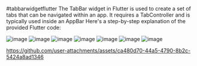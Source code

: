 #tabbarwidgetflutter
The TabBar widget in Flutter is used to create a set of tabs that can be navigated within an app. It requires a TabController and is typically used inside an AppBar
Here's a step-by-step explanation of the provided Flutter code:

![image](https://github.com/user-attachments/assets/08a17029-097b-4444-864d-c43da676ea01)
![image](https://github.com/user-attachments/assets/9ace49a0-de27-463b-bb12-023ea88373c5)
![image](https://github.com/user-attachments/assets/abed414d-5ec2-4c2e-a8b8-05dbdf3581e4)
![image](https://github.com/user-attachments/assets/94a4ef93-ad12-4ad9-93a4-01099ebe666b)
![image](https://github.com/user-attachments/assets/e1612b37-47fb-4a4c-95b8-a306e59901a6)
![image](https://github.com/user-attachments/assets/c571d9b3-d3d3-4a0c-a649-1ff01c430861)
![image](https://github.com/user-attachments/assets/88a38766-0d28-4544-bc12-6f24047041b8)



https://github.com/user-attachments/assets/ca480d70-44a5-4790-8b2c-5424a8ad1346






